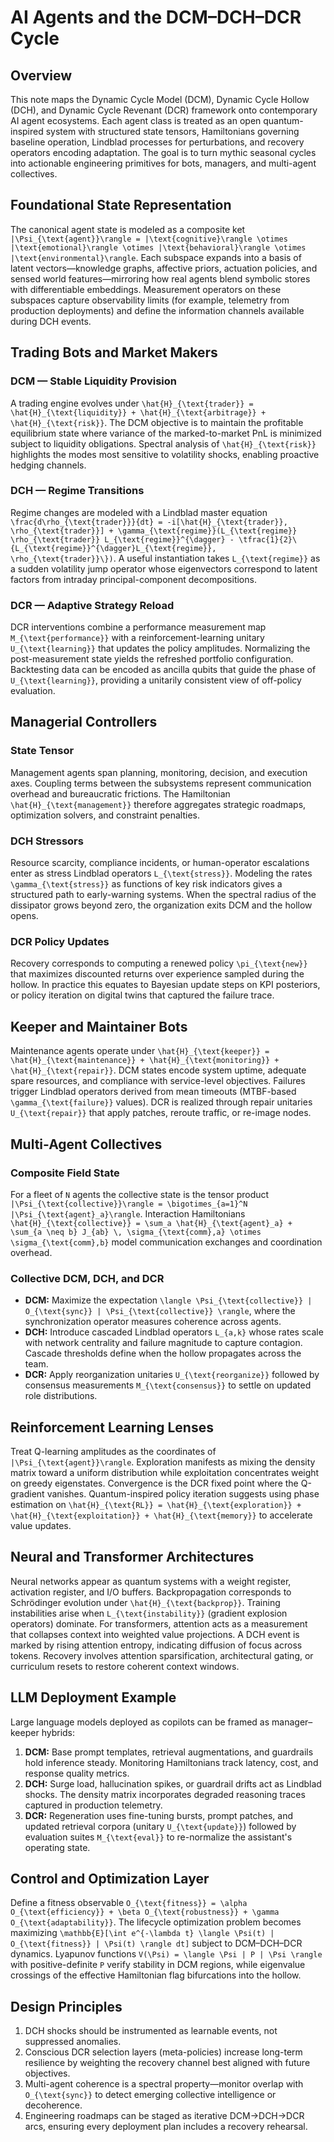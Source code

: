 # AI Agents and the DCM–DCH–DCR Cycle

## Overview

This note maps the Dynamic Cycle Model (DCM), Dynamic Cycle Hollow (DCH), and
Dynamic Cycle Revenant (DCR) framework onto contemporary AI agent ecosystems.
Each agent class is treated as an open quantum-inspired system with structured
state tensors, Hamiltonians governing baseline operation, Lindblad processes for
perturbations, and recovery operators encoding adaptation. The goal is to turn
mythic seasonal cycles into actionable engineering primitives for bots,
managers, and multi-agent collectives.

## Foundational State Representation

The canonical agent state is modeled as a composite ket
`|\Psi_{\text{agent}}\rangle = |\text{cognitive}\rangle \otimes |\text{emotional}\rangle \otimes |\text{behavioral}\rangle \otimes |\text{environmental}\rangle`.
Each subspace expands into a basis of latent vectors—knowledge graphs,
affective priors, actuation policies, and sensed world features—mirroring how
real agents blend symbolic stores with differentiable embeddings. Measurement
operators on these subspaces capture observability limits (for example,
telemetry from production deployments) and define the information channels
available during DCH events.

## Trading Bots and Market Makers

### DCM — Stable Liquidity Provision

A trading engine evolves under `\hat{H}_{\text{trader}} = \hat{H}_{\text{liquidity}} + \hat{H}_{\text{arbitrage}} + \hat{H}_{\text{risk}}`.
The DCM objective is to maintain the profitable equilibrium state where
variance of the marked-to-market PnL is minimized subject to liquidity
obligations. Spectral analysis of `\hat{H}_{\text{risk}}` highlights the modes
most sensitive to volatility shocks, enabling proactive hedging channels.

### DCH — Regime Transitions

Regime changes are modeled with a Lindblad master equation
`\frac{d\rho_{\text{trader}}}{dt} = -i[\hat{H}_{\text{trader}}, \rho_{\text{trader}}] + \gamma_{\text{regime}}(L_{\text{regime}} \rho_{\text{trader}} L_{\text{regime}}^{\dagger} - \tfrac{1}{2}\{L_{\text{regime}}^{\dagger}L_{\text{regime}}, \rho_{\text{trader}}\})`.
A useful instantiation takes `L_{\text{regime}}` as a sudden volatility jump
operator whose eigenvectors correspond to latent factors from intraday
principal-component decompositions.

### DCR — Adaptive Strategy Reload

DCR interventions combine a performance measurement map `M_{\text{performance}}`
with a reinforcement-learning unitary `U_{\text{learning}}` that updates the
policy amplitudes. Normalizing the post-measurement state yields the refreshed
portfolio configuration. Backtesting data can be encoded as ancilla qubits that
guide the phase of `U_{\text{learning}}`, providing a unitarily consistent view
of off-policy evaluation.

## Managerial Controllers

### State Tensor

Management agents span planning, monitoring, decision, and execution axes.
Coupling terms between the subsystems represent communication overhead and
bureaucratic frictions. The Hamiltonian `\hat{H}_{\text{management}}` therefore
aggregates strategic roadmaps, optimization solvers, and constraint penalties.

### DCH Stressors

Resource scarcity, compliance incidents, or human-operator escalations enter as
stress Lindblad operators `L_{\text{stress}}`. Modeling the rates
`\gamma_{\text{stress}}` as functions of key risk indicators gives a structured
path to early-warning systems. When the spectral radius of the dissipator grows
beyond zero, the organization exits DCM and the hollow opens.

### DCR Policy Updates

Recovery corresponds to computing a renewed policy `\pi_{\text{new}}` that
maximizes discounted returns over experience sampled during the hollow. In
practice this equates to Bayesian update steps on KPI posteriors, or policy
iteration on digital twins that captured the failure trace.

## Keeper and Maintainer Bots

Maintenance agents operate under `\hat{H}_{\text{keeper}} = \hat{H}_{\text{maintenance}} + \hat{H}_{\text{monitoring}} + \hat{H}_{\text{repair}}`.
DCM states encode system uptime, adequate spare resources, and compliance with
service-level objectives. Failures trigger Lindblad operators derived from mean
timeouts (MTBF-based `\gamma_{\text{failure}}` values). DCR is realized through
repair unitaries `U_{\text{repair}}` that apply patches, reroute traffic, or
re-image nodes.

## Multi-Agent Collectives

### Composite Field State

For a fleet of `N` agents the collective state is the tensor product
`|\Psi_{\text{collective}}\rangle = \bigotimes_{a=1}^N |\Psi_{\text{agent}_a}\rangle`.
Interaction Hamiltonians `\hat{H}_{\text{collective}} = \sum_a \hat{H}_{\text{agent}_a} + \sum_{a \neq b} J_{ab} \, \sigma_{\text{comm},a} \otimes \sigma_{\text{comm},b}`
model communication exchanges and coordination overhead.

### Collective DCM, DCH, and DCR

- **DCM:** Maximize the expectation `\langle \Psi_{\text{collective}} | O_{\text{sync}} | \Psi_{\text{collective}} \rangle`, where the synchronization operator measures coherence across agents.
- **DCH:** Introduce cascaded Lindblad operators `L_{a,k}` whose rates scale with
  network centrality and failure magnitude to capture contagion. Cascade
  thresholds define when the hollow propagates across the team.
- **DCR:** Apply reorganization unitaries `U_{\text{reorganize}}` followed by
  consensus measurements `M_{\text{consensus}}` to settle on updated role
distributions.

## Reinforcement Learning Lenses

Treat Q-learning amplitudes as the coordinates of `|\Psi_{\text{agent}}\rangle`.
Exploration manifests as mixing the density matrix toward a uniform distribution
while exploitation concentrates weight on greedy eigenstates. Convergence is the
DCR fixed point where the Q-gradient vanishes. Quantum-inspired policy iteration
suggests using phase estimation on `\hat{H}_{\text{RL}} = \hat{H}_{\text{exploration}} + \hat{H}_{\text{exploitation}} + \hat{H}_{\text{memory}}` to accelerate
value updates.

## Neural and Transformer Architectures

Neural networks appear as quantum systems with a weight register, activation
register, and I/O buffers. Backpropagation corresponds to Schrödinger evolution
under `\hat{H}_{\text{backprop}}`. Training instabilities arise when
`L_{\text{instability}}` (gradient explosion operators) dominate. For
transformers, attention acts as a measurement that collapses context into
weighted value projections. A DCH event is marked by rising attention entropy,
indicating diffusion of focus across tokens. Recovery involves attention
sparsification, architectural gating, or curriculum resets to restore coherent
context windows.

## LLM Deployment Example

Large language models deployed as copilots can be framed as manager–keeper
hybrids:

1. **DCM:** Base prompt templates, retrieval augmentations, and guardrails hold
   inference steady. Monitoring Hamiltonians track latency, cost, and response
   quality metrics.
2. **DCH:** Surge load, hallucination spikes, or guardrail drifts act as Lindblad
   shocks. The density matrix incorporates degraded reasoning traces captured in
   production telemetry.
3. **DCR:** Regeneration uses fine-tuning bursts, prompt patches, and updated
   retrieval corpora (unitary `U_{\text{update}}`) followed by evaluation suites
   `M_{\text{eval}}` to re-normalize the assistant's operating state.

## Control and Optimization Layer

Define a fitness observable `O_{\text{fitness}} = \alpha O_{\text{efficiency}} + \beta O_{\text{robustness}} + \gamma O_{\text{adaptability}}`.
The lifecycle optimization problem becomes maximizing
`\mathbb{E}[\int e^{-\lambda t} \langle \Psi(t) | O_{\text{fitness}} | \Psi(t) \rangle dt]`
subject to DCM–DCH–DCR dynamics. Lyapunov functions `V(\Psi) = \langle \Psi | P | \Psi \rangle`
with positive-definite `P` verify stability in DCM regions, while eigenvalue
crossings of the effective Hamiltonian flag bifurcations into the hollow.

## Design Principles

1. DCH shocks should be instrumented as learnable events, not suppressed
   anomalies.
2. Conscious DCR selection layers (meta-policies) increase long-term resilience
   by weighting the recovery channel best aligned with future objectives.
3. Multi-agent coherence is a spectral property—monitor overlap with
   `O_{\text{sync}}` to detect emerging collective intelligence or decoherence.
4. Engineering roadmaps can be staged as iterative DCM→DCH→DCR arcs, ensuring
   every deployment plan includes a recovery rehearsal.

